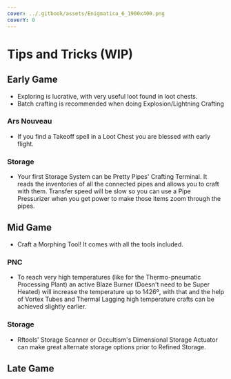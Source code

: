 ```yaml
---
cover: ../.gitbook/assets/Enigmatica_6_1900x400.png
coverY: 0
---
```


# Tips and Tricks (WIP)

## Early Game

* Exploring is lucrative, with very useful loot found in loot chests.
* Batch crafting is recommended when doing Explosion/Lightning Crafting

### Ars Nouveau

* If you find a Takeoff spell in a Loot Chest you are blessed with early flight.

### Storage

* Your first Storage System can be Pretty Pipes' Crafting Terminal. It reads the inventories of all the connected pipes and allows you to craft with them. Transfer speed will be slow so you can use a Pipe Pressurizer when you get power to make those items zoom through the pipes.

## Mid Game

* Craft a Morphing Tool! It comes with all the tools included.

### PNC

* To reach very high temperatures (like for the Thermo-pneumatic Processing Plant) an active Blaze Burner (Doesn't need to be Super Heated) will increase the temperature up to 1426º, with that and the help of Vortex Tubes and Thermal Lagging high temperature crafts can be achieved slightly earlier.

### Storage

* Rftools' Storage Scanner or Occultism's Dimensional Storage Actuator can make great alternate storage options prior to Refined Storage.

## Late Game
